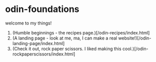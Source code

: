 # odin-foundations

welcome to my things!

1. (Humble beginnings - the recipes page.)[/odin-recipes/index.html]
2. (A landing page - look at me, ma, I can make a real website!)[/odin-landing-page/index.html]
3. (Check it out, rock paper scissors. I liked making this cool.)[/odin-rockpaperscissors/index.html]
